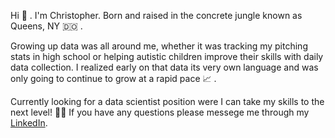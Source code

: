 
Hi 👋 . I'm Christopher. Born and raised in the concrete jungle known as Queens, NY 🇩🇴 .

Growing up data was all around me, whether it was tracking my pitching stats in high school or helping autistic children improve their skills with daily data collection. 
I realized early on that data its very own language and was only going to continue to grow at a rapid pace 📈 .

Currently looking for a data scientist position were I can take my skills to the next level! 🤙🏻
If you have any questions please messege me through my [LinkedIn](https://www.linkedin.com/in/christopher-feliz-9980831a1/).
